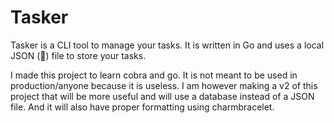 # Tasker

Tasker is a CLI tool to manage your tasks. It is written in Go and uses a local JSON (🤮) file to store your tasks.

I made this project to learn cobra and go. It is not meant to be used in production/anyone because it is useless.
I am however making a v2 of this project that will be more useful and will use a database instead of a JSON file. And it will also have proper formatting using charmbracelet.
